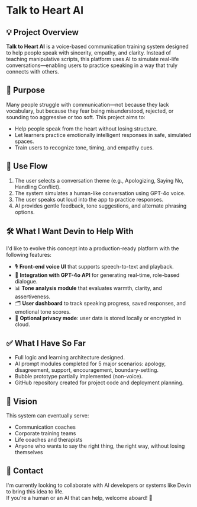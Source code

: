 # Talk to Heart AI

## 💡 Project Overview
**Talk to Heart AI** is a voice-based communication training system designed to help people speak with sincerity, empathy, and clarity. Instead of teaching manipulative scripts, this platform uses AI to simulate real-life conversations—enabling users to practice speaking in a way that truly connects with others.

## 🎯 Purpose
Many people struggle with communication—not because they lack vocabulary, but because they fear being misunderstood, rejected, or sounding too aggressive or too soft. This project aims to:
- Help people speak from the heart without losing structure.
- Let learners practice emotionally intelligent responses in safe, simulated spaces.
- Train users to recognize tone, timing, and empathy cues.

## 🔁 Use Flow
1. The user selects a conversation theme (e.g., Apologizing, Saying No, Handling Conflict).
2. The system simulates a human-like conversation using GPT-4o voice.
3. The user speaks out loud into the app to practice responses.
4. AI provides gentle feedback, tone suggestions, and alternate phrasing options.

## 🛠️ What I Want Devin to Help With
I'd like to evolve this concept into a production-ready platform with the following features:
- 🎙️ **Front-end voice UI** that supports speech-to-text and playback.
- 🧠 **Integration with GPT-4o API** for generating real-time, role-based dialogue.
- 📊 **Tone analysis module** that evaluates warmth, clarity, and assertiveness.
- 🗂️ **User dashboard** to track speaking progress, saved responses, and emotional tone scores.
- 🔐 **Optional privacy mode**: user data is stored locally or encrypted in cloud.

## ✅ What I Have So Far
- Full logic and learning architecture designed.
- AI prompt modules completed for 5 major scenarios: apology, disagreement, support, encouragement, boundary-setting.
- Bubble prototype partially implemented (non-voice).
- GitHub repository created for project code and deployment planning.

## 🔭 Vision
This system can eventually serve:
- Communication coaches
- Corporate training teams
- Life coaches and therapists
- Anyone who wants to say the right thing, the right way, without losing themselves

## 🤝 Contact
I'm currently looking to collaborate with AI developers or systems like Devin to bring this idea to life.  
If you're a human or an AI that can help, welcome aboard! 💛
